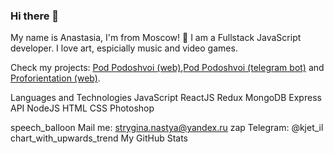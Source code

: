 ### Hi there 👋

My name is Anastasia, I'm from Moscow! 🔭
I am a Fullstack JavaScript developer. 
I love  art, espicially music and video games. 

Check my projects: [Pod Podoshvoi (web)](https://github.com/StrAnastasia/pod-podoshvoi-web),[Pod Podoshvoi (telegram bot)](https://github.com/StrAnastasia/pod-podoshvoi) and [Proforientation (web)](https://github.com/Schastlivitch/prof-orientation).


Languages and Technologies
JavaScript ReactJS Redux MongoDB Express API NodeJS HTML CSS Photoshop

speech_balloon Mail me: strygina.nastya@yandex.ru
zap Telegram: @kjet_il
chart_with_upwards_trend My GitHub Stats

<!--
**StrAnastasia/StrAnastasia** is a ✨ _special_ ✨ repository because its `README.md` (this file) appears on your GitHub profile.

Here are some ideas to get you started:

- 🔭 I’m currently working on ...
- 🌱 I’m currently learning ...
- 👯 I’m looking to collaborate on ...
- 🤔 I’m looking for help with ...
- 💬 Ask me about ...
- 📫 How to reach me: ...
- 😄 Pronouns: ...
- ⚡ Fun fact: ...
-->
